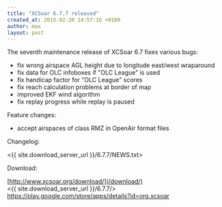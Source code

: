```yaml
---
title: "XCSoar 6.7.7 released"
created_at: 2015-02-20 14:57:16 +0100
author: max
layout: post
---
```


The seventh maintenance release of XCSoar 6.7 fixes various bugs:

* fix wrong airspace AGL height due to longitude east/west wraparound
* fix data for OLC infoboxes if "OLC League" is used
* fix handicap factor for "OLC League" scores
* fix reach calculation problems at border of map
* improved EKF wind algorithm
* fix replay progress while replay is paused

Feature changes:

* accept airspaces of class RMZ in OpenAir format files

Changelog:

  <{{ site.download_server_url }}/6.7.7/NEWS.txt>

Download:

 [http://www.xcsoar.org/download/](/download/)  
 <{{ site.download_server_url }}/6.7.7/>  
 <https://play.google.com/store/apps/details?id=org.xcsoar>

